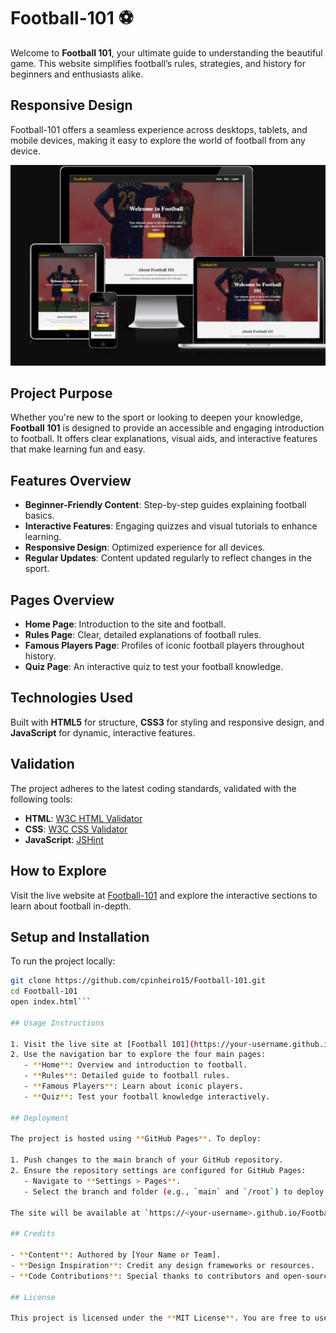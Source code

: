 # Football-101 ⚽

Welcome to **Football 101**, your ultimate guide to understanding the beautiful game. This website simplifies football’s rules, strategies, and history for beginners and enthusiasts alike.

## Responsive Design

Football-101 offers a seamless experience across desktops, tablets, and mobile devices, making it easy to explore the world of football from any device.

![Responsive Design](assets/images/Devices.png)

## Project Purpose

Whether you're new to the sport or looking to deepen your knowledge, **Football 101** is designed to provide an accessible and engaging introduction to football. It offers clear explanations, visual aids, and interactive features that make learning fun and easy.

## Features Overview

- **Beginner-Friendly Content**: Step-by-step guides explaining football basics.
- **Interactive Features**: Engaging quizzes and visual tutorials to enhance learning.
- **Responsive Design**: Optimized experience for all devices.
- **Regular Updates**: Content updated regularly to reflect changes in the sport.

## Pages Overview

- **Home Page**: Introduction to the site and football.
- **Rules Page**: Clear, detailed explanations of football rules.
- **Famous Players Page**: Profiles of iconic football players throughout history.
- **Quiz Page**: An interactive quiz to test your football knowledge.

## Technologies Used

Built with **HTML5** for structure, **CSS3** for styling and responsive design, and **JavaScript** for dynamic, interactive features.

## Validation

The project adheres to the latest coding standards, validated with the following tools:
- **HTML**: [W3C HTML Validator](https://validator.w3.org/)
- **CSS**: [W3C CSS Validator](https://jigsaw.w3.org/css-validator/)
- **JavaScript**: [JSHint](https://jshint.com/)

## How to Explore

Visit the live website at [Football-101](https://cpinheiro15.github.io/Football-101/) and explore the interactive sections to learn about football in-depth.

## Setup and Installation

To run the project locally:

```bash
git clone https://github.com/cpinheiro15/Football-101.git
cd Football-101
open index.html```

## Usage Instructions

1. Visit the live site at [Football 101](https://your-username.github.io/Football-101/).
2. Use the navigation bar to explore the four main pages:
   - **Home**: Overview and introduction to football.
   - **Rules**: Detailed guide to football rules.
   - **Famous Players**: Learn about iconic players.
   - **Quiz**: Test your football knowledge interactively.

## Deployment

The project is hosted using **GitHub Pages**. To deploy:

1. Push changes to the main branch of your GitHub repository.
2. Ensure the repository settings are configured for GitHub Pages:
   - Navigate to **Settings > Pages**.
   - Select the branch and folder (e.g., `main` and `/root`) to deploy.
   
The site will be available at `https://<your-username>.github.io/Football-101/`.

## Credits

- **Content**: Authored by [Your Name or Team].
- **Design Inspiration**: Credit any design frameworks or resources.
- **Code Contributions**: Special thanks to contributors and open-source libraries.

## License

This project is licensed under the **MIT License**. You are free to use, modify, and distribute the project as per the terms of the license.
